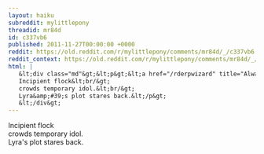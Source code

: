 ```yaml
---
layout: haiku
subreddit: mylittlepony
threadid: mr84d
id: c337vb6
published: 2011-11-27T00:00:00 +0000
reddit: https://old.reddit.com/r/mylittlepony/comments/mr84d/_/c337vb6
reddit_context: https://old.reddit.com/r/mylittlepony/comments/mr84d/_/c337vb6?context=3
html: |
   &lt;div class="md"&gt;&lt;p&gt;&lt;a href="/rderpwizard" title="Always Relevant / Hiding In The Shadows, It&amp;#39;s / Paper Bag Princess"&gt;&lt;/a&gt;
   Incipient flock&lt;br/&gt;
   crowds temporary idol.&lt;br/&gt;
   Lyra&amp;#39;s plot stares back.&lt;/p&gt;
   &lt;/div&gt;
---
```


[](/rderpwizard "Always Relevant / Hiding In The Shadows, It's / Paper Bag Princess")
Incipient flock  
crowds temporary idol.  
Lyra's plot stares back.